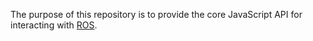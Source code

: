 The purpose of this repository is to provide the core JavaScript API for
interacting with [ROS](http://ros.org).
